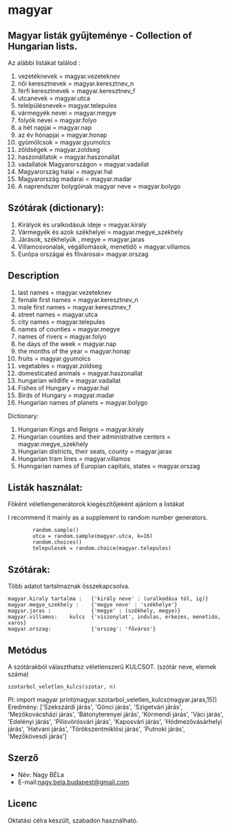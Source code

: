 # magyar


## Magyar listák gyűjteménye - Collection of Hungarian lists.

Az alábbi listákat találod :
1. vezetéknevek   =  magyar.vezeteknev
2. női keresztnevek  = magyar.keresztnev_n
3. férfi keresztnevek = magyar.keresztnev_f
4. utcanevek = magyar.utca
5. telelpülésnevek= magyar.telepules
6. vármegyék nevei = magyar.megye
7. folyók nevei = magyar.folyo
8. a hét napjai = magyar.nap
9. az év hónapjai = magyar.honap
10. gyümölcsok = magyar.gyumolcs
11. zöldségek = magyar.zoldseg
12. haszonállatok = magyar.haszonallat
13. vadallatok Magyarországon = magyar.vadallat
14. Magyarország halai = magyar.hal
15. Magyarország madarai = magyar.madar
16. A naprendszer bolygóinak magyar neve = magyar.bolygo

## Szótárak  (dictionary): 
1. Királyok és uralkodásuk ideje  = magyar.kiraly
2. Vármegyék és azok székhelyei = magyar.megye_szekhely
3. Járások, székhelyük , megye = magyar.jaras
4. Villamosvonalak, végállomások, menetidő = magyar.villamos
5. Európa országai és fővárosai=  magyar.orszag

## Description
1. last names =  magyar.vezeteknev
2. female first names = magyar.keresztnev_n
3. male first names  = magyar.keresztnev_f
4. street names = magyar.utca
5. city names = magyar.telepules
6. names of counties = magyar.megye
7. names of rivers = magyar.folyo
8. he days of the week = magyar.nap
9. the months of the year = magyar.honap
10. fruits = magyar.gyumolcs
11. vegetables = magyar.zoldseg
12. domesticated animals = magyar.haszonallat
13. hungarian wildlife  = magyar.vadallat
14. Fishes of Hungary = magyar.hal
15. Birds of Hungary = magyar.madar
16. Hungarian names of planets = magyar.bolygo

Dictionary:
1. Hungarian Kings and Reigns = magyar.kiraly
2. Hungarian counties and their administrative centers = magyar.megye_szekhely
3. Hungarian districts, their seats, county = magyar.jaras
4. Hungarian tram lines = magyar.villamos
5. Hunngarian names of Europian capitals, states = magyar.orszag

## Listák használat:

 Főként véletlengenerátorok kiegészítőjeként ajánlom a listákat
 
I recommend it mainly as a supplement to random number generators. 
       
            random.sample()
            utca = random.sample(magyar.utca, k=16) 
            random.choices()
            telepulesek = random.choice(magyar.telepules)

## Szótárak:
Több adatot tartalmaznak összekapcsolva.

    magyar.kiraly tartalma :   {'király neve' : (uralkodása tól, ig)}
    magyar.megye_szekhely :    {'megye neve' : 'székhelye'}
    magyar.jaras :             {'megye' : (székhely, megye)}
    magyar.villamos:    kulcs  {'viszonylat', indulas, erkezes, menetido, varos}
    magyar.orszag:             {'orszag': 'főváros'}

## Metódus
   A  szótárakból választhatsz véletlenszerű KULCSOT. (szótár neve, elemek száma)
                    
    szotarbol_veletlen_kulcs(szotar, n)
Pl:
    import magyar
    print(magyar.szotarbol_veletlen_kulcs(magyar.jaras,15))
Eredmény:
    ['Szekszárdi járás', 'Gönci járás', 'Szigetvári járás', 'Mezőkovácsházi járás', 'Bátonyterenyei járás',
    'Körmendi járás', 'Váci járás', 'Edelényi járás', 'Pilisvörösvári járás', 'Kaposvári járás', 'Hódmezővásárhelyi járás',
    'Hatvani járás', 'Törökszentmiklósi járás', 'Putnoki járás', 'Mezőkövesdi járás']


## Szerző

* Név: Nagy BÉLa
* E-mail:nagy.bela.budapest@gmail.com

## Licenc

Oktatási célra készült, szabadon használható.